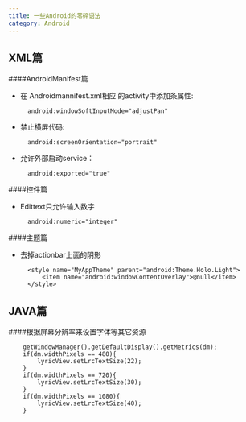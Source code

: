 ```yaml
---
title: 一些Android的零碎语法
category: Android
---
```




XML篇
-----------

####AndroidManifest篇

+ 在 Androidmannifest.xml相应 的activity中添加条属性:

		android:windowSoftInputMode="adjustPan"

+ 禁止横屏代码:

		android:screenOrientation="portrait"

+ 允许外部启动service：

		android:exported="true"

####控件篇

+ Edittext只允许输入数字

		android:numeric="integer"

####主题篇

+ 去掉actionbar上面的阴影

		<style name="MyAppTheme" parent="android:Theme.Holo.Light">
			<item name="android:windowContentOverlay">@null</item>
		</style>

JAVA篇
---------------

####根据屏幕分辨率来设置字体等其它资源

		getWindowManager().getDefaultDisplay().getMetrics(dm);
		if(dm.widthPixels == 480){
			lyricView.setLrcTextSize(22);
		}
		if(dm.widthPixels == 720){
			lyricView.setLrcTextSize(30);
		}
		if(dm.widthPixels == 1080){
			lyricView.setLrcTextSize(40);
		}
